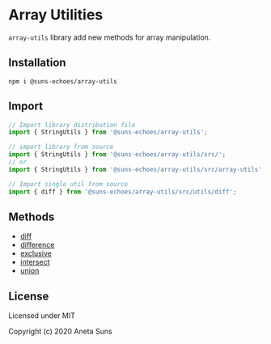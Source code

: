 Array Utilities
===============

`array-utils` library add new methods for array manipulation.


Installation
------------

`npm i @suns-echoes/array-utils`


Import
------

```js
// Import library distribution file
import { StringUtils } from '@suns-echoes/array-utils';
```

```js
// import library from source
import { StringUtils } from '@suns-echoes/array-utils/src/';
// or
import { StringUtils } from '@suns-echoes/array-utils/src/array-utils';
```

```js
// Import single util from source
import { diff } from '@suns-echoes/array-utils/src/utils/diff';
```


Methods
-------

* [diff](./docs/utils/diff.md)
* [difference](./docs/utils/difference.md)
* [exclusive](./docs/utils/exclusive.md)
* [intersect](./docs/utils/intersect.md)
* [union](./docs/utils/union.md)


License
-------

Licensed under MIT

Copyright (c) 2020 Aneta Suns
